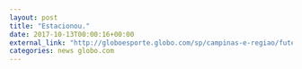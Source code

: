 ```yaml
---
layout: post
title: "Estacionou."
date: 2017-10-13T00:00:16+00:00
external_link: "http://globoesporte.globo.com/sp/campinas-e-regiao/futebol/brasileirao-serie-a/jogo/12-10-2017/ponte-preta-santos/"
categories: news globo.com
---
```

